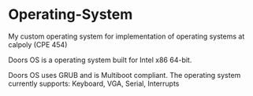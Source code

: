 # Operating-System
My custom operating system for implementation of operating systems at calpoly (CPE 454)

Doors OS is a operating system built for Intel x86 64-bit.

Doors OS uses GRUB and is Multiboot compliant. 
The operating system currently supports: Keyboard, VGA, Serial, Interrupts
  
